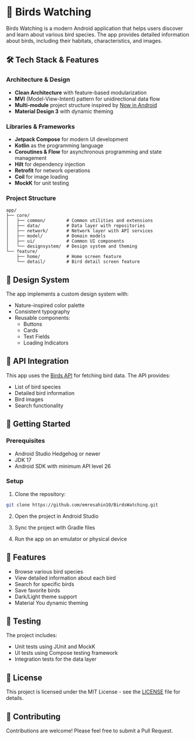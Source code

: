 # 🦜 Birds Watching

Birds Watching is a modern Android application that helps users discover and learn about various bird species. The app provides detailed information about birds, including their habitats, characteristics, and images.

## 🛠 Tech Stack & Features

### Architecture & Design
- **Clean Architecture** with feature-based modularization
- **MVI** (Model-View-Intent) pattern for unidirectional data flow
- **Multi-module** project structure inspired by [Now in Android](https://github.com/android/nowinandroid)
- **Material Design 3** with dynamic theming

### Libraries & Frameworks
- **Jetpack Compose** for modern UI development
- **Kotlin** as the programming language
- **Coroutines & Flow** for asynchronous programming and state management
- **Hilt** for dependency injection
- **Retrofit** for network operations
- **Coil** for image loading
- **MockK** for unit testing

### Project Structure
```
app/
├── core/
│   ├── common/        # Common utilities and extensions
│   ├── data/          # Data layer with repositories
│   ├── network/       # Network layer with API services
│   ├── model/         # Domain models
│   ├── ui/            # Common UI components
│   └── designsystem/  # Design system and theming
└── feature/
    ├── home/          # Home screen feature
    └── detail/        # Bird detail screen feature
```

## 🎨 Design System
The app implements a custom design system with:
- Nature-inspired color palette
- Consistent typography
- Reusable components:
  - Buttons
  - Cards
  - Text Fields
  - Loading Indicators

## 🔌 API Integration
This app uses the [Birds API](https://github.com/emresahin10/bird-watching-api) for fetching bird data. The API provides:
- List of bird species
- Detailed bird information
- Bird images
- Search functionality

## 🚀 Getting Started

### Prerequisites
- Android Studio Hedgehog or newer
- JDK 17
- Android SDK with minimum API level 26

### Setup
1. Clone the repository:
```bash
git clone https://github.com/emresahin10/BirdsWatching.git
```

2. Open the project in Android Studio

3. Sync the project with Gradle files

4. Run the app on an emulator or physical device

## 📱 Features
- Browse various bird species
- View detailed information about each bird
- Search for specific birds
- Save favorite birds
- Dark/Light theme support
- Material You dynamic theming

## 🧪 Testing
The project includes:
- Unit tests using JUnit and MockK
- UI tests using Compose testing framework
- Integration tests for the data layer

## 📄 License
This project is licensed under the MIT License - see the [LICENSE](LICENSE) file for details.

## 🤝 Contributing
Contributions are welcome! Please feel free to submit a Pull Request. 
